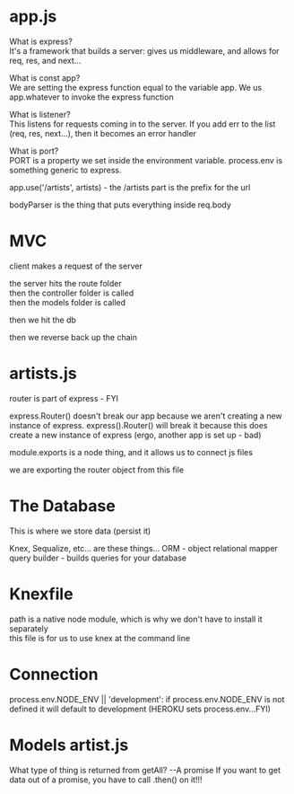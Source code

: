 # app.js  

What is express?  
  It's a framework that builds a server: gives us middleware, and allows for req, res, and next...  

What is const app?  
 We are setting the express function equal to the variable app. We us app.whatever to invoke the express function  

What is listener?  
 This listens for requests coming in to the server. If you add err to the list (req, res, next...), then it becomes an error handler  

What is port?  
PORT is a property we set inside the environment variable. process.env is something generic to express.  

app.use('/artists', artists) - the /artists part is the prefix for the url

bodyParser is the thing that puts everything inside req.body 


# MVC   

client makes a request of the server  

the server hits the route folder  
then the controller folder is called  
then the models folder is called  

then we hit the db  

then we reverse back up the chain  


# artists.js    

router is part of express - FYI  

express.Router() doesn't break our app because we aren't creating a new instance of express. express().Router() will break it because this does create a new instance of express (ergo, another app is set up - bad)  

module.exports is a node thing, and it allows us to connect js files  

we are exporting the router object from this file  


# The Database  

This is where we store data (persist it)  

Knex, Sequalize, etc... are these things...
ORM - object relational mapper
query builder - builds queries for your database    


# Knexfile  

path is a native node module, which is why we don't have to install it separately  
this file is for us to use knex at the command line   


# Connection

process.env.NODE_ENV || 'development': if process.env.NODE_ENV is not defined it will default to development (HEROKU sets process.env...FYI)

# Models artist.js  
What type of thing is returned from getAll? --A promise
If you want to get data out of a promise, you have to call .then() on it!!!
